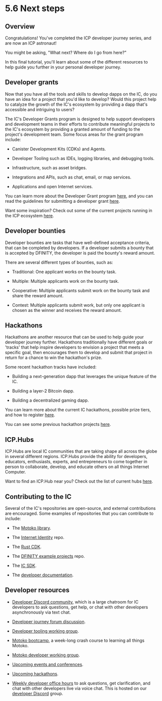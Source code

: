 # 5.6 Next steps 

## Overview

Congratulations! You've completed the ICP developer journey series, and are now an ICP astronaut! 

You might be asking, "What next? Where do I go from here?" 

In this final tutorial, you'll learn about some of the different resources to help guide you further in your personal developer journey. 

## Developer grants

Now that you have all the tools and skills to develop dapps on the IC, do you have an idea for a project that you'd like to develop? Would this project help to catalyze the growth of the IC's ecosystem by providing a dapp that's accessible and intriguing to users? 

The IC's Developer Grants program is designed to help support developers and development teams in their efforts to contribute meaningful projects to the IC's ecosystem by providing a granted amount of funding to the project's development team. Some focus areas for the grant program include:

- Canister Development Kits (CDKs) and Agents.

- Developer Tooling such as IDEs, logging libraries, and debugging tools.

- Infrastructure, such as asset bridges. 

- Integrations and APIs, such as chat, email, or map services. 

- Applications and open Internet services. 

You can learn more about the Developer Grant program [here](https://dfinity.org/grants), and you can read the guidelines for submitting a developer grant [here](https://dfinity.submittable.com/submit).

Want some inspiration? Check out some of the current projects running in the ICP ecosystem [here](https://internetcomputer.org/ecosystem/).

## Developer bounties 

Developer bounties are tasks that have well-defined acceptance criteria, that can be completed by developers. If a developer submits a bounty that is accepted by DFINITY, the developer is paid the bounty's reward amount. 

There are several different types of bounties, such as:

- Traditional: One applicant works on the bounty task.

- Multiple: Multiple applicants work on the bounty task.

- Cooperative: Multiple applicants submit work on the bounty task and share the reward amount. 

- Contest: Multiple applicants submit work, but only one applicant is chosen as the winner and receives the reward amount.

## Hackathons

Hackathons are another resource that can be used to help guide your developer journey further. Hackathons traditionally have different goals or 'tracks' that help inspire developers to envision a project that meets a specific goal, then encourages them to develop and submit that project in return for a chance to win the hackathon's prize. 

Some recent hackathon tracks have included:

- Building a next-generation dapp that leverages the unique feature of the IC.

- Building a layer-2 Bitcoin dapp.

- Building a decentralized gaming dapp. 

You can learn more about the current IC hackathons, possible prize tiers, and how to register [here](https://dfinity.org/hackathons).

You can see some previous hackathon projects [here](/docs/current/samples/hackathon-projects/).

## ICP.Hubs

ICP.Hubs are local IC communities that are taking shape all across the globe in several different regions. ICP.Hubs provide the ability for developers, educators, enthusiasts, experts, and entrepreneurs to come together in person to collaborate, develop, and educate others on all things Internet Computer.

Want to find an ICP.Hub near you? Check out the list of current hubs [here](https://internetcomputer.org/community#hubs).

## Contributing to the IC

Several of the IC's repositories are open-source, and external contributions are encouraged. Some examples of repositories that you can contribute to include:

- The [Motoko library](https://github.com/dfinity/motoko).

- The [Internet Identity](https://github.com/dfinity/internet-identity) repo.

- The [Rust CDK](https://github.com/dfinity/cdk-rs).

- The [DFINITY example projects](https://github.com/dfinity/examples) repo.

- The [IC SDK](https://github.com/dfinity/sdk).

- The [developer documentation](https://github.com/dfinity/portal).

## Developer resources

- [Developer Discord community](https://discord.com/invite/cA7y6ezyE2), which is a large chatroom for IC developers to ask questions, get help, or chat with other developers asynchronously via text chat. 

- [Developer journey forum discussion](https://forum.dfinity.org/t/developer-journey-feedback-and-discussion/23893).

- [Developer tooling working group](https://www.google.com/calendar/event?eid=MHY0cjBubmlnYXY1cTkzZzVzcmozb3ZjZm5fMjAyMzEwMDVUMTcwMDAwWiBjX2Nnb2VxOTE3cnBlYXA3dnNlM2lzMWhsMzEwQGc&ctz=Europe/Zurich).

- [Motoko bootcamp](https://github.com/motoko-bootcamp/bootcamp-2022), a week-long crash course to learning all things Motoko. 

- [Motoko developer working group](https://www.google.com/calendar/event?eid=ZWVnb2luaHU0ZjduMTNpZHI3MWJkcWVwNWdfMjAyMzEwMTJUMTUwMDAwWiBjX2Nnb2VxOTE3cnBlYXA3dnNlM2lzMWhsMzEwQGc&ctz=Europe/Zurich).

- [Upcoming events and conferences](https://dfinity.org/events-and-news/).

- [Upcoming hackathons](https://dfinity.org/hackathons/).

- [Weekly developer office hours](https://discord.gg/4a7SZzRk?event=1164114241893187655) to ask questions, get clarification, and chat with other developers live via voice chat. This is hosted on our [developer Discord](https://discord.com/invite/cA7y6ezyE2) group.
